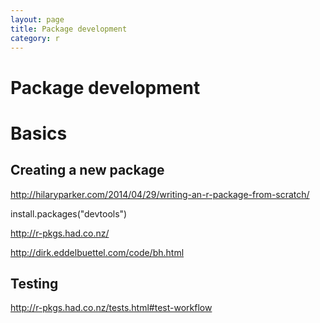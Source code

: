 ```yaml
---
layout: page
title: Package development
category: r
---
```


Package development
===


# Basics 

## Creating a new package

http://hilaryparker.com/2014/04/29/writing-an-r-package-from-scratch/


install.packages("devtools")



http://r-pkgs.had.co.nz/

http://dirk.eddelbuettel.com/code/bh.html



## Testing 

http://r-pkgs.had.co.nz/tests.html#test-workflow
